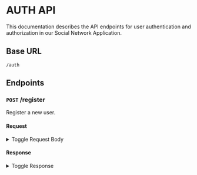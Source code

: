 # AUTH API

This documentation describes the API endpoints for user authentication and authorization in our Social Network Application.

## Base URL

`/auth`

## Endpoints

### `POST` /register

Register a new user.

#### Request

<details>
<summary> Toggle Request Body </summary>
    
    ```json
    {
    "name": "Dhan Bahadur Chhettri",
    "email": "test@gmail.com",
    "password": "test_password",
    "username":"test_user",
    "photo":"test_photo_url",
    }
    ```
</details>

#### Response

<details>
<summary> Toggle Response </summary>

    ```json
    {

"loginToken": "eyJhbGciOiJIUzI1NiIsInR5cCI6IkpXVCJ9.eyJpZCI6IjNlYzJkNzNmLTRjMmItNGUxMy1hMTA1LTYxOGY2ZmYxNjcyMyIsIm5hbWUiOiJEaGFuIEJhaGFkdXIgQ2hoZXR0cmkiLCJ1c2VybmFtZSI6InRlc3RfdXNlciIsImVtYWlsIjoidGVzdEBnbWFpbC5jb20iLCJwaG90byI6InRlc3RfcGhvdG9fdXJsIiwiaWF0IjoxNzEwMDA1MTQwLCJleHAiOjE3MTAwNDExNDB9.u421GRO72mjno2yWZPQe7o05sGxNSsrgn2-xuYTDBaA",
"refreshToken": "eyJhbGciOiJIUzI1NiIsInR5cCI6IkpXVCJ9.eyJpZCI6IjNlYzJkNzNmLTRjMmItNGUxMy1hMTA1LTYxOGY2ZmYxNjcyMyIsIm5hbWUiOiJEaGFuIEJhaGFkdXIgQ2hoZXR0cmkiLCJ1c2VybmFtZSI6InRlc3RfdXNlciIsImVtYWlsIjoidGVzdEBnbWFpbC5jb20iLCJwaG90byI6InRlc3RfcGhvdG9fdXJsIiwiaWF0IjoxNzEwMDA1MTQwLCJleHAiOjE3MTA2MDk5NDB9.5hTMQ0aXGRxIhvijUsHoVyqdV4M6wGScfztOKd82boA",
"user": {
"name": "Dhan Bahadur Chhettri",
"email": "test@gmail.com",
"username": "test_user",
"photo": "test_photo_url",
"id": "3ec2d73f-4c2b-4e13-a105-618f6ff16723"
}
}

````

</details>


### `POST` /login

Authenticate a user with email and password.

#### Request

<details>
<summary> Toggle Request Body </summary>

    ```json
    {
    "email": "test@gmail.com",
    "password": "test_password"
    }
    ```
</details>

#### Response

<details>
<summary> Toggle Response </summary>

    ```json
    {
  "loginToken": "eyJhbGciOiJIUzI1NiIsInR5cCI6IkpXVCJ9.eyJpZCI6IjNlYzJkNzNmLTRjMmItNGUxMy1hMTA1LTYxOGY2ZmYxNjcyMyIsIm5hbWUiOiJEaGFuIEJhaGFkdXIgQ2hoZXR0cmkiLCJ1c2VybmFtZSI6InRlc3RfdXNlciIsImVtYWlsIjoidGVzdEBnbWFpbC5jb20iLCJwaG90byI6InRlc3RfcGhvdG9fdXJsIiwiaWF0IjoxNzEwMDA1MjU3LCJleHAiOjE3MTAwNDEyNTd9.1v2-RhTgcLrCob15EPGXWB7oBchD38ll0S-wL7nQ5H0",
  "refreshToken": "eyJhbGciOiJIUzI1NiIsInR5cCI6IkpXVCJ9.eyJpZCI6IjNlYzJkNzNmLTRjMmItNGUxMy1hMTA1LTYxOGY2ZmYxNjcyMyIsIm5hbWUiOiJEaGFuIEJhaGFkdXIgQ2hoZXR0cmkiLCJ1c2VybmFtZSI6InRlc3RfdXNlciIsImVtYWlsIjoidGVzdEBnbWFpbC5jb20iLCJwaG90byI6InRlc3RfcGhvdG9fdXJsIiwiaWF0IjoxNzEwMDA1MjU3LCJleHAiOjE3MTA2MTAwNTd9.0D29ABF64JasWuk6BicrVdo5EReIfetwhHKxJO9qefU",
  "user_data": {
    "_id": "65ec9b94cd10d8f70f501468",
    "id": "3ec2d73f-4c2b-4e13-a105-618f6ff16723",
    "name": "Dhan Bahadur Chhettri",
    "username": "test_user",
    "email": "test@gmail.com",
    "followers": [],
    "following": [],
    "posts": [],
    "photo": "test_photo_url",
    "__v": 0
  }
}
```

</details>

### `POST` /update

Update user details.

#### Request

<details>
<summary> Toggle Request Body </summary>

    ```json
    {
    "loginToken": "eyJhbGciOiJIUzI1NiIsInR5cCI6IkpXVCJ9.eyJpZCI6IjNlYzJkNzNmLTRjMmItNGUxMy1hMTA1LTYxOGY2ZmYxNjcyMyIsIm5hbWUiOiJEaGFuIEJhaGFkdXIgQ2hoZXR0cmkiLCJ1c2VybmFtZSI6InRlc3RfdXNlciIsImVtYWlsIjoidGVzdEBnbWFpbC5jb20iLCJwaG90byI6InRlc3RfcGhvdG9fdXJsIiwiaWF0IjoxNzEwMDA1MjU3LCJleHAiOjE3MTAwNDEyNTd9.1v2-RhTgcLrCob15EPGXWB7oBchD38ll0S-wL7nQ5H0",
  "refreshToken": "eyJhbGciOiJIUzI1NiIsInR5cCI6IkpXVCJ9.eyJpZCI6IjNlYzJkNzNmLTRjMmItNGUxMy1hMTA1LTYxOGY2ZmYxNjcyMyIsIm5hbWUiOiJEaGFuIEJhaGFkdXIgQ2hoZXR0cmkiLCJ1c2VybmFtZSI6InRlc3RfdXNlciIsImVtYWlsIjoidGVzdEBnbWFpbC5jb20iLCJwaG90byI6InRlc3RfcGhvdG9fdXJsIiwiaWF0IjoxNzEwMDA1MjU3LCJleHAiOjE3MTA2MTAwNTd9.0D29ABF64JasWuk6BicrVdo5EReIfetwhHKxJO9qefU",
  "name": "Dhan Bahadur Chhettri Changed",
    "email": "test1@gmail.com",
    "password": "test_password_changed",
    "username":"test_user",
    "photo":"test_photo_url",
    "id": "3ec2d73f-4c2b-4e13-a105-618f6ff16723"
}
```

</details>

#### Response

<details>
<summary> Toggle Response </summary>

    ```json
    {
    "_id": "65ec9b94cd10d8f70f501468",
    "id": "3ec2d73f-4c2b-4e13-a105-618f6ff16723",
    "name": "Dhan Bahadur Chhettri Changed",
    "username": "test_user",
    "email": "test1@gmail.com",
    "followers": [],
    "following": [],
    "posts": [],
    "photo": "test_photo_url",
    "__v": 0,
    "loginToken": "eyJhbGciOiJIUzI1NiIsInR5cCI6IkpXVCJ9.eyJpZCI6IjNlYzJkNzNmLTRjMmItNGUxMy1hMTA1LTYxOGY2ZmYxNjcyMyIsIm5hbWUiOiJEaGFuIEJhaGFkdXIgQ2hoZXR0cmkiLCJ1c2VybmFtZSI6InRlc3RfdXNlciIsImVtYWlsIjoidGVzdEBnbWFpbC5jb20iLCJwaG90byI6InRlc3RfcGhvdG9fdXJsIiwiaWF0IjoxNzEwMDA1MjU3LCJleHAiOjE3MTAwNDEyNTd9.1v2-RhTgcLrCob15EPGXWB7oBchD38ll0S-wL7nQ5H0",
    "refreshToken": "eyJhbGciOiJIUzI1NiIsInR5cCI6IkpXVCJ9.eyJpZCI6IjNlYzJkNzNmLTRjMmItNGUxMy1hMTA1LTYxOGY2ZmYxNjcyMyIsIm5hbWUiOiJEaGFuIEJhaGFkdXIgQ2hoZXR0cmkiLCJ1c2VybmFtZSI6InRlc3RfdXNlciIsImVtYWlsIjoidGVzdEBnbWFpbC5jb20iLCJwaG90byI6InRlc3RfcGhvdG9fdXJsIiwiaWF0IjoxNzEwMDA1MjU3LCJleHAiOjE3MTA2MTAwNTd9.0D29ABF64JasWuk6BicrVdo5EReIfetwhHKxJO9qefU"
}
```

</details>


### `POST` /delete

Delete user account.

#### Request

<details>
<summary> Toggle Request Body </summary>

    ```json
    {
    "loginToken": "eyJhbGciOiJIUzI1NiIsInR5cCI6IkpXVCJ9.eyJpZCI6IjNlYzJkNzNmLTRjMmItNGUxMy1hMTA1LTYxOGY2ZmYxNjcyMyIsIm5hbWUiOiJEaGFuIEJhaGFkdXIgQ2hoZXR0cmkiLCJ1c2VybmFtZSI6InRlc3RfdXNlciIsImVtYWlsIjoidGVzdEBnbWFpbC5jb20iLCJwaG90byI6InRlc3RfcGhvdG9fdXJsIiwiaWF0IjoxNzEwMDA1MjU3LCJleHAiOjE3MTAwNDEyNTd9.1v2-RhTgcLrCob15EPGXWB7oBchD38ll0S-wL7nQ5H0",
  "refreshToken": "eyJhbGciOiJIUzI1NiIsInR5cCI6IkpXVCJ9.eyJpZCI6IjNlYzJkNzNmLTRjMmItNGUxMy1hMTA1LTYxOGY2ZmYxNjcyMyIsIm5hbWUiOiJEaGFuIEJhaGFkdXIgQ2hoZXR0cmkiLCJ1c2VybmFtZSI6InRlc3RfdXNlciIsImVtYWlsIjoidGVzdEBnbWFpbC5jb20iLCJwaG90byI6InRlc3RfcGhvdG9fdXJsIiwiaWF0IjoxNzEwMDA1MjU3LCJleHAiOjE3MTA2MTAwNTd9.0D29ABF64JasWuk6BicrVdo5EReIfetwhHKxJO9qefU",
  "email":"test@gmail.com"
}
```

</details>

#### Response

<details>
<summary> Toggle Response </summary>

    ```json
    {
    "message": "User account deleted successfully"
}

```

</details>


### `POST` /user

Get user details.

#### Request

<details>
<summary> Toggle Request Body </summary>

    ```json
    {

    "loginToken": "eyJhbGciOiJIUzI1NiIsInR5cCI6IkpXVCJ9.eyJpZCI6IjNlYzJkNzNmLTRjMmItNGUxMy1hMTA1LTYxOGY2ZmYxNjcyMyIsIm5hbWUiOiJEaGFuIEJhaGFkdXIgQ2hoZXR0cmkiLCJ1c2VybmFtZSI6InRlc3RfdXNlciIsImVtYWlsIjoidGVzdEBnbWFpbC5jb20iLCJwaG90byI6InRlc3RfcGhvdG9fdXJsIiwiaWF0IjoxNzEwMDA1MjU3LCJleHAiOjE3MTAwNDEyNTd9.1v2-RhTgcLrCob15EPGXWB7oBchD38ll0S-wL7nQ5H0",
  "refreshToken": "eyJhbGciOiJIUzI1NiIsInR5cCI6IkpXVCJ9.eyJpZCI6IjNlYzJkNzNmLTRjMmItNGUxMy1hMTA1LTYxOGY2ZmYxNjcyMyIsIm5hbWUiOiJEaGFuIEJhaGFkdXIgQ2hoZXR0cmkiLCJ1c2VybmFtZSI6InRlc3RfdXNlciIsImVtYWlsIjoidGVzdEBnbWFpbC5jb20iLCJwaG90byI6InRlc3RfcGhvdG9fdXJsIiwiaWF0IjoxNzEwMDA1MjU3LCJleHAiOjE3MTA2MTAwNTd9.0D29ABF64JasWuk6BicrVdo5EReIfetwhHKxJO9qefU",
  "id":"6125e977-f946-400c-98cb-19473f886429"

    }
```

</details>

#### Response

<details>
<summary> Toggle Response </summary>

    ```json
    {
    "_id": "65ecac9b7a94e9ebb685908f",
    "id": "6125e977-f946-400c-98cb-19473f886429",
    "name": "Dhan Bahadur Chhettri Changed",
    "username": "test_user",
    "email": "test@gmail.com",
    "followers": [],
    "following": [],
    "posts": [],
    "photo": "test_photo_url",
    "__v": 0,
    "loginToken": "eyJhbGciOiJIUzI1NiIsInR5cCI6IkpXVCJ9.eyJpZCI6IjNlYzJkNzNmLTRjMmItNGUxMy1hMTA1LTYxOGY2ZmYxNjcyMyIsIm5hbWUiOiJEaGFuIEJhaGFkdXIgQ2hoZXR0cmkiLCJ1c2VybmFtZSI6InRlc3RfdXNlciIsImVtYWlsIjoidGVzdEBnbWFpbC5jb20iLCJwaG90byI6InRlc3RfcGhvdG9fdXJsIiwiaWF0IjoxNzEwMDA1MjU3LCJleHAiOjE3MTAwNDEyNTd9.1v2-RhTgcLrCob15EPGXWB7oBchD38ll0S-wL7nQ5H0",
    "refreshToken": "eyJhbGciOiJIUzI1NiIsInR5cCI6IkpXVCJ9.eyJpZCI6IjNlYzJkNzNmLTRjMmItNGUxMy1hMTA1LTYxOGY2ZmYxNjcyMyIsIm5hbWUiOiJEaGFuIEJhaGFkdXIgQ2hoZXR0cmkiLCJ1c2VybmFtZSI6InRlc3RfdXNlciIsImVtYWlsIjoidGVzdEBnbWFpbC5jb20iLCJwaG90byI6InRlc3RfcGhvdG9fdXJsIiwiaWF0IjoxNzEwMDA1MjU3LCJleHAiOjE3MTA2MTAwNTd9.0D29ABF64JasWuk6BicrVdo5EReIfetwhHKxJO9qefU"
}
```

</details>


### `POST` /follow

Follow a user.

#### Request

<details>
<summary> Toggle Request Body </summary>

    ```json
    {
    "loginToken": "eyJhbGciOiJIUzI1NiIsInR5cCI6IkpXVCJ9.eyJpZCI6IjNlYzJkNzNmLTRjMmItNGUxMy1hMTA1LTYxOGY2ZmYxNjcyMyIsIm5hbWUiOiJEaGFuIEJhaGFkdXIgQ2hoZXR0cmkiLCJ1c2VybmFtZSI6InRlc3RfdXNlciIsImVtYWlsIjoidGVzdEBnbWFpbC5jb20iLCJwaG90byI6InRlc3RfcGhvdG9fdXJsIiwiaWF0IjoxNzEwMDA1MjU3LCJleHAiOjE3MTAwNDEyNTd9.1v2-RhTgcLrCob15EPGXWB7oBchD38ll0S-wL7nQ5H0",
  "refreshToken": "eyJhbGciOiJIUzI1NiIsInR5cCI6IkpXVCJ9.eyJpZCI6IjNlYzJkNzNmLTRjMmItNGUxMy1hMTA1LTYxOGY2ZmYxNjcyMyIsIm5hbWUiOiJEaGFuIEJhaGFkdXIgQ2hoZXR0cmkiLCJ1c2VybmFtZSI6InRlc3RfdXNlciIsImVtYWlsIjoidGVzdEBnbWFpbC5jb20iLCJwaG90byI6InRlc3RfcGhvdG9fdXJsIiwiaWF0IjoxNzEwMDA1MjU3LCJleHAiOjE3MTA2MTAwNTd9.0D29ABF64JasWuk6BicrVdo5EReIfetwhHKxJO9qefU",
  "id":"6125e977-f946-400c-98cb-19473f886429",
  "followingId":"15952308-a31c-40ca-8253-4fcca4ea4b1c"
}
```

</details>

#### Response

<details>
<summary> Toggle Response </summary>

    ```json
    {
    "message": "User followed successfully",
    "loginToken": "eyJhbGciOiJIUzI1NiIsInR5cCI6IkpXVCJ9.eyJpZCI6IjNlYzJkNzNmLTRjMmItNGUxMy1hMTA1LTYxOGY2ZmYxNjcyMyIsIm5hbWUiOiJEaGFuIEJhaGFkdXIgQ2hoZXR0cmkiLCJ1c2VybmFtZSI6InRlc3RfdXNlciIsImVtYWlsIjoidGVzdEBnbWFpbC5jb20iLCJwaG90byI6InRlc3RfcGhvdG9fdXJsIiwiaWF0IjoxNzEwMDA1MjU3LCJleHAiOjE3MTAwNDEyNTd9.1v2-RhTgcLrCob15EPGXWB7oBchD38ll0S-wL7nQ5H0",
    "refreshToken": "eyJhbGciOiJIUzI1NiIsInR5cCI6IkpXVCJ9.eyJpZCI6IjNlYzJkNzNmLTRjMmItNGUxMy1hMTA1LTYxOGY2ZmYxNjcyMyIsIm5hbWUiOiJEaGFuIEJhaGFkdXIgQ2hoZXR0cmkiLCJ1c2VybmFtZSI6InRlc3RfdXNlciIsImVtYWlsIjoidGVzdEBnbWFpbC5jb20iLCJwaG90byI6InRlc3RfcGhvdG9fdXJsIiwiaWF0IjoxNzEwMDA1MjU3LCJleHAiOjE3MTA2MTAwNTd9.0D29ABF64JasWuk6BicrVdo5EReIfetwhHKxJO9qefU"
}
```

</details>


### `POST` /unfollow

Unfollow a user.

#### Request

<details>
<summary> Toggle Request Body </summary>

    ```json
    {
    "loginToken": "eyJhbGciOiJIUzI1NiIsInR5cCI6IkpXVCJ9.eyJpZCI6IjNlYzJkNzNmLTRjMmItNGUxMy1hMTA1LTYxOGY2ZmYxNjcyMyIsIm5hbWUiOiJEaGFuIEJhaGFkdXIgQ2hoZXR0cmkiLCJ1c2VybmFtZSI6InRlc3RfdXNlciIsImVtYWlsIjoidGVzdEBnbWFpbC5jb20iLCJwaG90byI6InRlc3RfcGhvdG9fdXJsIiwiaWF0IjoxNzEwMDA1MjU3LCJleHAiOjE3MTAwNDEyNTd9.1v2-RhTgcLrCob15EPGXWB7oBchD38ll0S-wL7nQ5H0",
  "refreshToken": "eyJhbGciOiJIUzI1NiIsInR5cCI6IkpXVCJ9.eyJpZCI6IjNlYzJkNzNmLTRjMmItNGUxMy1hMTA1LTYxOGY2ZmYxNjcyMyIsIm5hbWUiOiJEaGFuIEJhaGFkdXIgQ2hoZXR0cmkiLCJ1c2VybmFtZSI6InRlc3RfdXNlciIsImVtYWlsIjoidGVzdEBnbWFpbC5jb20iLCJwaG90byI6InRlc3RfcGhvdG9fdXJsIiwiaWF0IjoxNzEwMDA1MjU3LCJleHAiOjE3MTA2MTAwNTd9.0D29ABF64JasWuk6BicrVdo5EReIfetwhHKxJO9qefU",
  "id":"6125e977-f946-400c-98cb-19473f886429",
  "followingId":"15952308-a31c-40ca-8253-4fcca4ea4b1c"
}
```

</details>


#### Response

<details>
<summary> Toggle Response </summary>

    ```json
    {
    "message": "User unfollowed successfully",
    "loginToken": "eyJhbGciOiJIUzI1NiIsInR5cCI6IkpXVCJ9.eyJpZCI6IjNlYzJkNzNmLTRjMmItNGUxMy1hMTA1LTYxOGY2ZmYxNjcyMyIsIm5hbWUiOiJEaGFuIEJhaGFkdXIgQ2hoZXR0cmkiLCJ1c2VybmFtZSI6InRlc3RfdXNlciIsImVtYWlsIjoidGVzdEBnbWFpbC5jb20iLCJwaG90byI6InRlc3RfcGhvdG9fdXJsIiwiaWF0IjoxNzEwMDA1MjU3LCJleHAiOjE3MTAwNDEyNTd9.1v2-RhTgcLrCob15EPGXWB7oBchD38ll0S-wL7nQ5H0",
    "refreshToken": "eyJhbGciOiJIUzI1NiIsInR5cCI6IkpXVCJ9.eyJpZCI6IjNlYzJkNzNmLTRjMmItNGUxMy1hMTA1LTYxOGY2ZmYxNjcyMyIsIm5hbWUiOiJEaGFuIEJhaGFkdXIgQ2hoZXR0cmkiLCJ1c2VybmFtZSI6InRlc3RfdXNlciIsImVtYWlsIjoidGVzdEBnbWFpbC5jb20iLCJwaG90byI6InRlc3RfcGhvdG9fdXJsIiwiaWF0IjoxNzEwMDA1MjU3LCJleHAiOjE3MTA2MTAwNTd9.0D29ABF64JasWuk6BicrVdo5EReIfetwhHKxJO9qefU"
}
```

</details>

````
